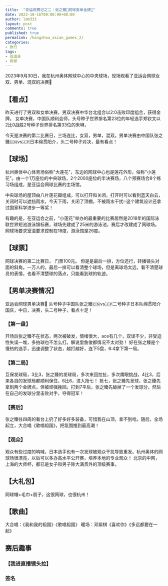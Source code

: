 ```yaml
---
title:  "亚运观赛记之二：张之臻🎾网球男单金牌🏅"
date: 2023-10-16T00:00:00+08:00
author: lmm333
layout: post
comments: true
published: true
permalink: /hangzhou_asian_games_2/
categories:
- 旅行
tags:
- 亚运会
- 网球
---
```


2023年9月30日，我在杭州奥体网球中心的中央球场，现场观看了亚运会网球女双、男单、混双的决赛🎾

## 【看点】

昨天进行了男双和女单决赛，男双决赛中华台北组合以2:0击败印度组合，获得金牌。 
女单决赛，中国队顺利会师，头号种子世界排名第23位的年轻选手郑钦文以2比0战胜2号种子世界排名第33位的朱琳，

今天是决赛的第二比赛日，三场连比，女双，男单，混双。男单决赛由中国队张之臻🇨🇳vs🇯🇵日本绵贯阳介，头二号种子对决，最有看点！
<!--more-->

## 【球场】

杭州奥体中心体育场俗称"大莲花"，东边的网球中心也是莲花外形，俗称"小莲花"。由一个1万座位的中央球场，2个2000座位的半决赛场，八个预赛场合8个练习场组成，是亚运会网球比赛的主场馆。

中央球场的屋顶由八片莲花瓣组成，可以打开和关闭，打开时可以看到蓝天白云，关闭时可以遮挡雨水，今天下雨，关闭了顶棚，不被雨水干扰💦这个建筑设计还拿过国家科学进步一等奖！

有趣的是，在亚运会之前，"小莲花"举办的最重要的比赛居然是2018年的国际泳联世界短池游泳锦标赛，球场先建成了25米的游泳池，赛后才改建成了网球场。
网球场要求室温要求控制在18度，游泳馆是26度。


## 【球票】
网球决赛的第二比赛日， 门票100元。
但是是最后一排，方位还行，转播镜头对面的斜角。一万人的，最后一排可以看清整个球场，但是离球场太远，看不清楚球员的表情，也看不清楚球的落点，只能看到球的轨迹。


## 【男单决赛情况】

亚运会网球男单决赛🎾
头号种子中国队张之臻🇨🇳vs🇯🇵二号种子日本队绵贯阳介
国庆，中日，决赛，头二号种子，看点十足！

### 【第一盘】
开场后张之臻不在状态，两次被破发，情绪很大，ace有几个，双误不少，非受迫性失误一堆，多拍球也不怎么打。解说里詹俊都情况不太对劲！
好在张之臻是个慢热的选手，迅速调整了状态，越打越好，连下5盘，6:4拿下第一局。

### 【第二局】
互保发球局，3比3，张之臻的发球局，多次来回拉扯，多次鹰眼挑战，4比3，后来各自的发球局都顺利保住，6比6，进入抢七！
抢七，张之臻先发球，张之臻先拿到两个金牌点，但被顽强挽回。打到7平后，张之臻先破掉了一个发球分，然后在自己的发球分里击败对手，夺得冠军！

### 【赛后】
张之臻往四周的看台上扔了好多好多装备，可惜我在山顶，拿不到哈。随后，全场起立，大合唱《歌唱祖国》，把氛围推到最高潮！

### 【观众】
观众有些过度的呐喊，日本选手也有一次发球被观众干扰导致重发。杭州奥体的网球场很漂亮，以后可以多办高水平公开赛，培养本地的专业观众！
北京的中网，上海的大师杯，都已是女子和男子除大满贯外的顶级赛事。

## 【大礼包】
网球帽+毛巾+扇子，这很网球，也很杭州！

## 【歌曲】
大合唱：《我和我的祖国》《歌唱祖国》
暖场：邓紫棋《喜欢你》《多远都要在一起》

## 赛后趣事

### 【我进直播镜头拉】

### 签名

